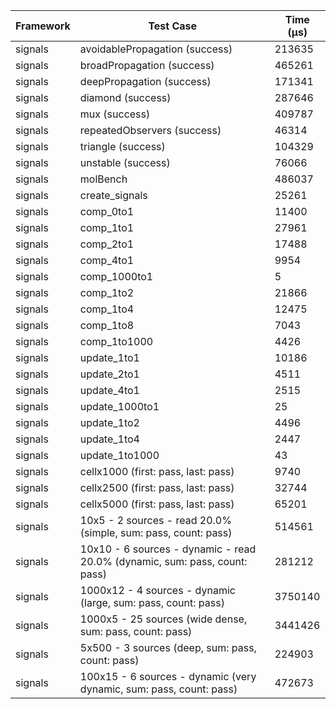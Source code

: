 | Framework | Test Case | Time (μs) |
| --- | --- | --- |
| signals | avoidablePropagation (success) | 213635 |
| signals | broadPropagation (success) | 465261 |
| signals | deepPropagation (success) | 171341 |
| signals | diamond (success) | 287646 |
| signals | mux (success) | 409787 |
| signals | repeatedObservers (success) | 46314 |
| signals | triangle (success) | 104329 |
| signals | unstable (success) | 76066 |
| signals | molBench | 486037 |
| signals | create_signals | 25261 |
| signals | comp_0to1 | 11400 |
| signals | comp_1to1 | 27961 |
| signals | comp_2to1 | 17488 |
| signals | comp_4to1 | 9954 |
| signals | comp_1000to1 | 5 |
| signals | comp_1to2 | 21866 |
| signals | comp_1to4 | 12475 |
| signals | comp_1to8 | 7043 |
| signals | comp_1to1000 | 4426 |
| signals | update_1to1 | 10186 |
| signals | update_2to1 | 4511 |
| signals | update_4to1 | 2515 |
| signals | update_1000to1 | 25 |
| signals | update_1to2 | 4496 |
| signals | update_1to4 | 2447 |
| signals | update_1to1000 | 43 |
| signals | cellx1000 (first: pass, last: pass) | 9740 |
| signals | cellx2500 (first: pass, last: pass) | 32744 |
| signals | cellx5000 (first: pass, last: pass) | 65201 |
| signals | 10x5 - 2 sources - read 20.0% (simple, sum: pass, count: pass) | 514561 |
| signals | 10x10 - 6 sources - dynamic - read 20.0% (dynamic, sum: pass, count: pass) | 281212 |
| signals | 1000x12 - 4 sources - dynamic (large, sum: pass, count: pass) | 3750140 |
| signals | 1000x5 - 25 sources (wide dense, sum: pass, count: pass) | 3441426 |
| signals | 5x500 - 3 sources (deep, sum: pass, count: pass) | 224903 |
| signals | 100x15 - 6 sources - dynamic (very dynamic, sum: pass, count: pass) | 472673 |
